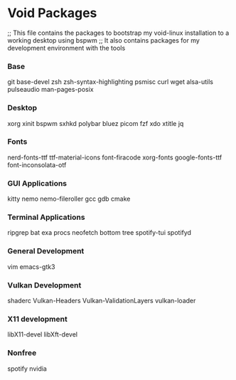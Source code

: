 # Void Packages
;; This file contains the packages to bootstrap my void-linux installation to a working desktop using bspwm
;; It also contains packages for my development environment with the tools

### Base
git
base-devel
zsh
zsh-syntax-highlighting
psmisc
curl
wget
alsa-utils
pulseaudio
man-pages-posix

### Desktop
xorg
xinit
bspwm
sxhkd
polybar
bluez
picom
fzf
xdo
xtitle
jq

### Fonts
nerd-fonts-ttf
ttf-material-icons
font-firacode
xorg-fonts
google-fonts-ttf
font-inconsolata-otf

### GUI Applications
kitty
nemo
nemo-fileroller
gcc
gdb
cmake

### Terminal Applications
ripgrep
bat
exa
procs
neofetch
bottom
tree
spotify-tui
spotifyd

### General Development
vim
emacs-gtk3

### Vulkan Development
shaderc
Vulkan-Headers
Vulkan-ValidationLayers
vulkan-loader

### X11 development
libX11-devel
libXft-devel


### Nonfree
spotify
nvidia
